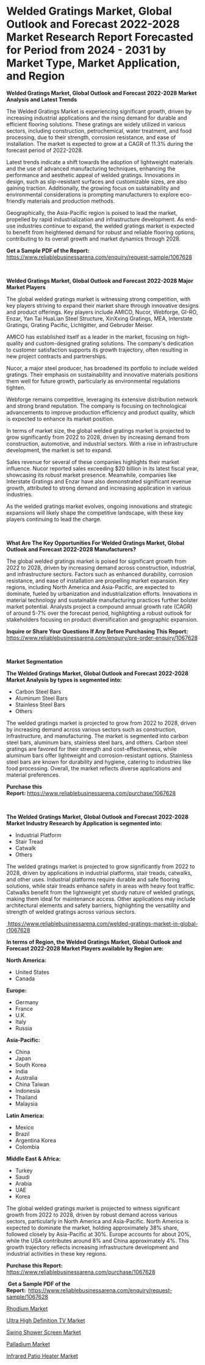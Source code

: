 <p><h1>Welded Gratings Market, Global Outlook and Forecast 2022-2028 Market Research Report Forecasted for Period from 2024 -  2031 by Market Type, Market Application, and Region</h1></p><p><strong>Welded Gratings Market, Global Outlook and Forecast 2022-2028 Market Analysis and Latest Trends</strong></p>
<p><p>The Welded Gratings Market is experiencing significant growth, driven by increasing industrial applications and the rising demand for durable and efficient flooring solutions. These gratings are widely utilized in various sectors, including construction, petrochemical, water treatment, and food processing, due to their strength, corrosion resistance, and ease of installation. The market is expected to grow at a CAGR of 11.3% during the forecast period of 2022-2028.</p><p>Latest trends indicate a shift towards the adoption of lightweight materials and the use of advanced manufacturing techniques, enhancing the performance and aesthetic appeal of welded gratings. Innovations in design, such as slip-resistant surfaces and customizable sizes, are also gaining traction. Additionally, the growing focus on sustainability and environmental considerations is prompting manufacturers to explore eco-friendly materials and production methods.</p><p>Geographically, the Asia-Pacific region is poised to lead the market, propelled by rapid industrialization and infrastructure development. As end-use industries continue to expand, the welded gratings market is expected to benefit from heightened demand for robust and reliable flooring options, contributing to its overall growth and market dynamics through 2028.</p></p>
<p><strong>Get a Sample PDF of the Report:&nbsp;</strong> <a href="https://www.reliablebusinessarena.com/enquiry/request-sample/1067628">https://www.reliablebusinessarena.com/enquiry/request-sample/1067628</a></p>
<p>&nbsp;</p>
<p><strong>Welded Gratings Market, Global Outlook and Forecast 2022-2028 Major Market Players</strong></p>
<p><p>The global welded gratings market is witnessing strong competition, with key players striving to expand their market share through innovative designs and product offerings. Key players include AMICO, Nucor, Webforge, GI-RO, Enzar, Yan Tai HuaLian Steel Structure, XinXxing Gratings, MEA, Interstate Gratings, Grating Pacific, Lichtgitter, and Gebruder Meiser.</p><p>AMICO has established itself as a leader in the market, focusing on high-quality and custom-designed grating solutions. The company's dedication to customer satisfaction supports its growth trajectory, often resulting in new project contracts and partnerships.</p><p>Nucor, a major steel producer, has broadened its portfolio to include welded gratings. Their emphasis on sustainability and innovative materials positions them well for future growth, particularly as environmental regulations tighten.</p><p>Webforge remains competitive, leveraging its extensive distribution network and strong brand reputation. The company is focusing on technological advancements to improve production efficiency and product quality, which is expected to enhance its market position.</p><p>In terms of market size, the global welded gratings market is projected to grow significantly from 2022 to 2028, driven by increasing demand from construction, automotive, and industrial sectors. With a rise in infrastructure development, the market is set to expand.</p><p>Sales revenue for several of these companies highlights their market influence. Nucor reported sales exceeding $20 billion in its latest fiscal year, showcasing its robust market presence. Meanwhile, companies like Interstate Gratings and Enzar have also demonstrated significant revenue growth, attributed to strong demand and increasing application in various industries.</p><p>As the welded gratings market evolves, ongoing innovations and strategic expansions will likely shape the competitive landscape, with these key players continuing to lead the charge.</p></p>
<p>&nbsp;</p>
<p><strong>What Are The Key Opportunities For Welded Gratings Market, Global Outlook and Forecast 2022-2028 Manufacturers?</strong></p>
<p><p>The global welded gratings market is poised for significant growth from 2022 to 2028, driven by increasing demand across construction, industrial, and infrastructure sectors. Factors such as enhanced durability, corrosion resistance, and ease of installation are propelling market expansion. Key regions, including North America and Asia-Pacific, are expected to dominate, fueled by urbanization and industrialization efforts. Innovations in material technology and sustainable manufacturing practices further bolster market potential. Analysts project a compound annual growth rate (CAGR) of around 5-7% over the forecast period, highlighting a robust outlook for stakeholders focusing on product diversification and geographic expansion.</p></p>
<p><strong>Inquire or Share Your Questions If Any Before Purchasing This Report:</strong> <a href="https://www.reliablebusinessarena.com/enquiry/pre-order-enquiry/1067628">https://www.reliablebusinessarena.com/enquiry/pre-order-enquiry/1067628</a></p>
<p>&nbsp;</p>
<p><strong>Market Segmentation</strong></p>
<p><strong>The Welded Gratings Market, Global Outlook and Forecast 2022-2028 Market Analysis by types is segmented into:</strong></p>
<p><ul><li>Carbon Steel Bars</li><li>Aluminum Steel Bars</li><li>Stainless Steel Bars</li><li>Others</li></ul></p>
<p><p>The welded gratings market is projected to grow from 2022 to 2028, driven by increasing demand across various sectors such as construction, infrastructure, and manufacturing. The market is segmented into carbon steel bars, aluminum bars, stainless steel bars, and others. Carbon steel gratings are favored for their strength and cost-effectiveness, while aluminum bars offer lightweight and corrosion-resistant options. Stainless steel bars are known for durability and hygiene, catering to industries like food processing. Overall, the market reflects diverse applications and material preferences.</p></p>
<p><strong>Purchase this Report:&nbsp;</strong><a href="https://www.reliablebusinessarena.com/purchase/1067628">https://www.reliablebusinessarena.com/purchase/1067628</a></p>
<p>&nbsp;</p>
<p><strong>The Welded Gratings Market, Global Outlook and Forecast 2022-2028 Market Industry Research by Application is segmented into:</strong></p>
<p><ul><li>Industrial Platform</li><li>Stair Tread</li><li>Catwalk</li><li>Others</li></ul></p>
<p><p>The welded gratings market is projected to grow significantly from 2022 to 2028, driven by applications in industrial platforms, stair treads, catwalks, and other uses. Industrial platforms require durable and safe flooring solutions, while stair treads enhance safety in areas with heavy foot traffic. Catwalks benefit from the lightweight yet sturdy nature of welded gratings, making them ideal for maintenance access. Other applications may include architectural elements and safety barriers, highlighting the versatility and strength of welded gratings across various sectors.</p></p>
<p><a href="https://www.reliablebusinessarena.com/welded-gratings-market-in-global-r1067628">&nbsp;https://www.reliablebusinessarena.com/welded-gratings-market-in-global-r1067628</a></p>
<p><strong>In terms of Region, the Welded Gratings Market, Global Outlook and Forecast 2022-2028 Market Players available by Region are:</strong></p>
<p>
    <p> <strong> North America: </strong>
        <ul>
            <li>United States</li>
            <li>Canada</li>
        </ul>
        </p> 
    <p> <strong> Europe: </strong>
        <ul>
            <li>Germany</li>
            <li>France</li>
            <li>U.K.</li>
            <li>Italy</li>
            <li>Russia</li>
        </ul>
        </p> 
    <p> <strong> Asia-Pacific: </strong>
        <ul>
            <li>China</li>
            <li>Japan</li>
            <li>South Korea</li>
            <li>India</li>
            <li>Australia</li>
            <li>China Taiwan</li>
            <li>Indonesia</li>
            <li>Thailand</li>
            <li>Malaysia</li>
        </ul>
        </p> 
    <p> <strong> Latin America: </strong>
        <ul>
            <li>Mexico</li>
            <li>Brazil</li>
            <li>Argentina Korea</li>
            <li>Colombia</li>
        </ul>
        </p> 
    <p> <strong> Middle East & Africa: </strong>
        <ul>
            <li>Turkey</li>
            <li>Saudi</li>
            <li>Arabia</li>
            <li>UAE</li>
            <li>Korea</li>
        </ul>
    </p>
    </p>
<p><p>The global welded gratings market is projected to witness significant growth from 2022 to 2028, driven by robust demand across various sectors, particularly in North America and Asia-Pacific. North America is expected to dominate the market, holding approximately 38% share, followed closely by Asia-Pacific at 30%. Europe accounts for about 20%, while the USA contributes around 8% and China approximately 4%. This growth trajectory reflects increasing infrastructure development and industrial activities in these key regions.</p></p>
<p><strong>Purchase this Report: </strong><a href="https://www.reliablebusinessarena.com/purchase/1067628">https://www.reliablebusinessarena.com/purchase/1067628</a></p>
<p>&nbsp;<strong>Get a Sample PDF of the Report:&nbsp;&nbsp;</strong><a href="https://www.reliablebusinessarena.com/enquiry/request-sample/1067628">https://www.reliablebusinessarena.com/enquiry/request-sample/1067628</a></p>
<p><strong></strong></p>
<p><p><a href="https://medium.com/@penurundingin_24290/the-global-rhodium-market-identifies-drivers-restraints-opportunities-and-trends-impacting-5d1757bb9bea">Rhodium Market</a></p><p><a href="https://www.linkedin.com/pulse/ultra-high-definition-tv-market-size-segmentation-trends-growth-vhc2f?trackingId=FXAE3IfzSkShlJdiXWXtfg%3D%3D">Ultra High Definition TV Market</a></p><p><a href="https://issuu.com/reportprime-2/docs/swing-shower-screen-market-size-203_a4a8c830c1ce2a">Swing Shower Screen Market</a></p><p><a href="https://medium.com/@penurundingin_24290/strategic-market-insights-navigating-the-global-palladium-market-landscape-2024-2031-63e9c8b55080">Palladium Market</a></p><p><a href="https://issuu.com/reportprime-2/docs/infrared-patio-heater-market-size-2_e135420424c216">Infrared Patio Heater Market</a></p></p>